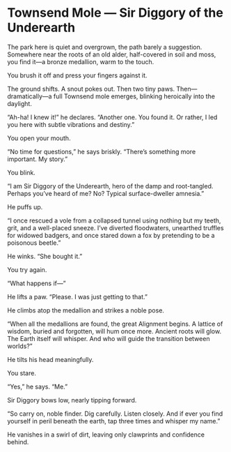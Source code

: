 # Townsend Mole — Sir Diggory of the Underearth

The park here is quiet and overgrown, the path barely a suggestion. Somewhere near the roots of an old alder, half-covered in soil and moss, you find it—a bronze medallion, warm to the touch.

You brush it off and press your fingers against it.

The ground shifts. A snout pokes out. Then two tiny paws. Then—dramatically—a full Townsend mole emerges, blinking heroically into the daylight.

“Ah-ha! I knew it!” he declares. “Another one. You found it. Or rather, I led you here with subtle vibrations and destiny.”

You open your mouth.

“No time for questions,” he says briskly. “There’s something more important. My story.”

You blink.

“I am Sir Diggory of the Underearth, hero of the damp and root-tangled. Perhaps you’ve heard of me? No? Typical surface-dweller amnesia.”

He puffs up.

“I once rescued a vole from a collapsed tunnel using nothing but my teeth, grit, and a well-placed sneeze. I’ve diverted floodwaters, unearthed truffles for widowed badgers, and once stared down a fox by pretending to be a poisonous beetle.”

He winks. “She bought it.”

You try again.

“What happens if—”

He lifts a paw. “Please. I was just getting to that.”

He climbs atop the medallion and strikes a noble pose.

“When all the medallions are found, the great Alignment begins. A lattice of wisdom, buried and forgotten, will hum once more. Ancient roots will glow. The Earth itself will whisper. And who will guide the transition between worlds?”

He tilts his head meaningfully.

You stare.

“Yes,” he says. “Me.”

Sir Diggory bows low, nearly tipping forward.

“So carry on, noble finder. Dig carefully. Listen closely. And if ever you find yourself in peril beneath the earth, tap three times and whisper my name.”

He vanishes in a swirl of dirt, leaving only clawprints and confidence behind.